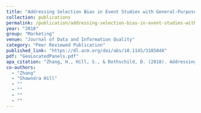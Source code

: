 ```yaml
---
title: "Addressing Selection Bias in Event Studies with General-Purpose Social Media Panels"
collection: publications
permalink: /publication/addressing-selection-bias-in-event-studies-with-general-purpose-social-media-pan
year: "2018"
group: "Marketing"
venue: "Journal of Data and Information Quality"
category: "Peer Reviewed Publication"
published_link: "https://dl.acm.org/doi/abs/10.1145/3185048"
pdf: "GeoLocatedPanels.pdf"
apa_citation: "Zhang, H., Hill, S., & Rothschild, D. (2018). Addressing Selection Bias in Event Studies with General-Purpose Social Media Panels. Journal of Data and Information Quality, 10(1), 1-24. https://doi.org/10.1145/3185048"
co-authors:
  - "Zhang"
  - "Shawndra Hill"
  - ""
  - ""
  - ""
  - ""
---
```

